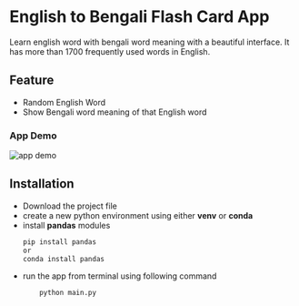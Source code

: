 # English to Bengali Flash Card App

Learn english word with bengali word meaning with a beautiful interface. It has more than 1700 frequently used words 
in English.

## Feature
* Random English Word
* Show Bengali word meaning of that English word


### App Demo
![app demo](https://github.com/kmhmubin/Flash-Card/blob/main/word-card-demo.gif)


## Installation
* Download the project file
* create a new python environment using either **venv** or **conda**
* install **pandas** modules
  ```bash
  pip install pandas 
  or 
  conda install pandas
  ```
* run the app from terminal using following command
    ```bash
        python main.py
    ```
